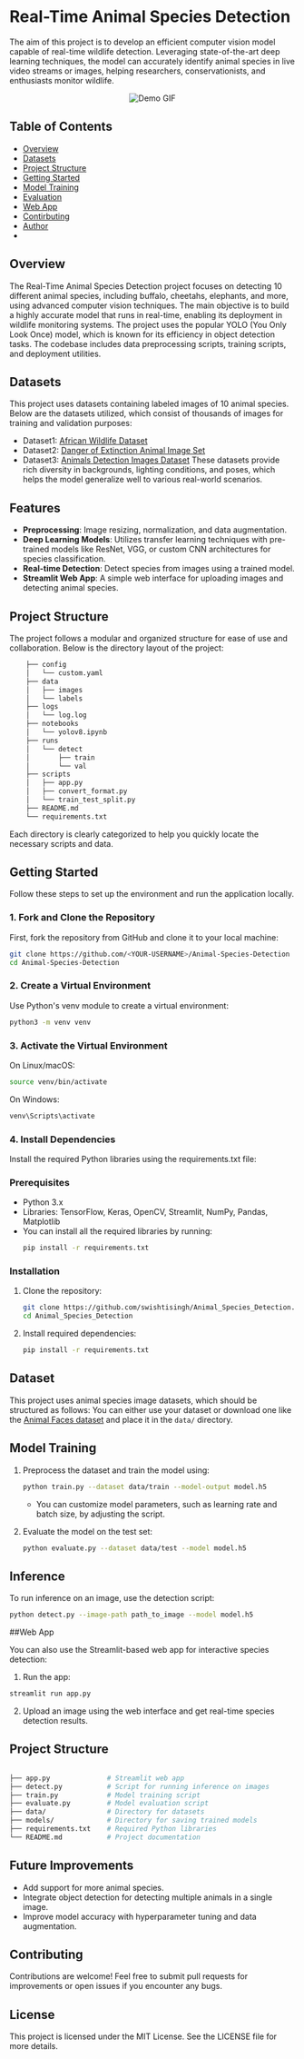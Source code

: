 
# Real-Time Animal Species Detection

The aim of this project is to develop an efficient computer vision model capable of real-time wildlife detection. Leveraging state-of-the-art deep learning techniques, the model can accurately identify animal species in live video streams or images, helping researchers, conservationists, and enthusiasts monitor wildlife.

<p align="center">
  <img src="./demo/demo.gif" alt="Demo GIF">
</p>

## Table of Contents
- [Overview](#overview)
- [Datasets](#datasets)
- [Project Structure](#project-structure)
- [Getting Started](#getting-started)
- [Model Training](#model-training)
- [Evaluation](#evaluation)
- [Web App](#web-app)
- [Contirbuting](#contributing)
- [Author](#author)
- 
## Overview
The Real-Time Animal Species Detection project focuses on detecting 10 different animal species, including buffalo, cheetahs, elephants, and more, using advanced computer vision techniques. The main objective is to build a highly accurate model that runs in real-time, enabling its deployment in wildlife monitoring systems. The project uses the popular YOLO (You Only Look Once) model, which is known for its efficiency in object detection tasks. The codebase includes data preprocessing scripts, training scripts, and deployment utilities.

## Datasets
This project uses datasets containing labeled images of 10 animal species. Below are the datasets utilized, which consist of thousands of images for training and validation purposes:
- Dataset1: [African Wildlife Dataset](https://www.kaggle.com/datasets/biancaferreira/african-wildlife)
- Dataset2: [Danger of Extinction Animal Image Set](https://www.kaggle.com/datasets/brsdincer/danger-of-extinction-animal-image-set)
- Dataset3: [Animals Detection Images Dataset](https://www.kaggle.com/datasets/antoreepjana/animals-detection-images-dataset )
These datasets provide rich diversity in backgrounds, lighting conditions, and poses, which helps the model generalize well to various real-world scenarios.

## Features
- **Preprocessing**: Image resizing, normalization, and data augmentation.
- **Deep Learning Models**: Utilizes transfer learning techniques with pre-trained models like ResNet, VGG, or custom CNN architectures for species classification.
- **Real-time Detection**: Detect species from images using a trained model.
- **Streamlit Web App**: A simple web interface for uploading images and detecting animal species.

## Project Structure
The project follows a modular and organized structure for ease of use and collaboration. Below is the directory layout of the project:
```bash
    ├── config
    │   └── custom.yaml    
    ├── data
    │   ├── images         
    │   └── labels         
    ├── logs
    │   └── log.log      
    ├── notebooks
    │   └── yolov8.ipynb
    ├── runs
    │   └── detect
    │       ├── train
    │       └── val
    ├── scripts
    │   ├── app.py
    │   ├── convert_format.py
    │   └── train_test_split.py
    ├── README.md
    └── requirements.txt
```
Each directory is clearly categorized to help you quickly locate the necessary scripts and data.

## Getting Started
Follow these steps to set up the environment and run the application locally.

### 1. Fork and Clone the Repository
First, fork the repository from GitHub and clone it to your local machine:
```bash
git clone https://github.com/<YOUR-USERNAME>/Animal-Species-Detection
cd Animal-Species-Detection
```
### 2. Create a Virtual Environment
Use Python's venv module to create a virtual environment:
```bash
python3 -m venv venv
```

### 3. Activate the Virtual Environment
On Linux/macOS:
```bash
source venv/bin/activate
```
On Windows:
```bash
venv\Scripts\activate
```

### 4. Install Dependencies
Install the required Python libraries using the requirements.txt file:





### Prerequisites
- Python 3.x
- Libraries: TensorFlow, Keras, OpenCV, Streamlit, NumPy, Pandas, Matplotlib
- You can install all the required libraries by running:
    ```bash
    pip install -r requirements.txt
    ```

### Installation
1. Clone the repository:
    ```bash
    git clone https://github.com/swishtisingh/Animal_Species_Detection.git
    cd Animal_Species_Detection
    ```
2. Install required dependencies:
    ```bash
    pip install -r requirements.txt
    ```

## Dataset
This project uses animal species image datasets, which should be structured as follows:
You can either use your dataset or download one like the [Animal Faces dataset](https://www.kaggle.com/datasets) and place it in the `data/` directory.

## Model Training
1. Preprocess the dataset and train the model using:
    ```bash
    python train.py --dataset data/train --model-output model.h5
    ```
   - You can customize model parameters, such as learning rate and batch size, by adjusting the script.
   
2. Evaluate the model on the test set:
    ```bash
    python evaluate.py --dataset data/test --model model.h5
    ```

## Inference
To run inference on an image, use the detection script:
```bash
python detect.py --image-path path_to_image --model model.h5
```
##Web App

You can also use the Streamlit-based web app for interactive species detection:

1. Run the app:
```bash
streamlit run app.py
```
2. Upload an image using the web interface and get real-time species detection results.

## Project Structure

```bash

├── app.py              # Streamlit web app
├── detect.py           # Script for running inference on images
├── train.py            # Model training script
├── evaluate.py         # Model evaluation script
├── data/               # Directory for datasets
├── models/             # Directory for saving trained models
├── requirements.txt    # Required Python libraries
└── README.md           # Project documentation
```
## Future Improvements

- Add support for more animal species.
- Integrate object detection for detecting multiple animals in a single image.
- Improve model accuracy with hyperparameter tuning and data augmentation.

## Contributing

Contributions are welcome! Feel free to submit pull requests for improvements or open issues if you encounter any bugs.

## License

This project is licensed under the MIT License. See the LICENSE file for more details.
